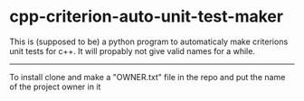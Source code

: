 # cpp-criterion-auto-unit-test-maker
This is (supposed to be) a python program to automaticaly make criterions unit tests for c++. It will propably not give valid names for a while.

----------------------------------

To install clone and make a "OWNER.txt" file in the repo and put the name of the project owner in it
